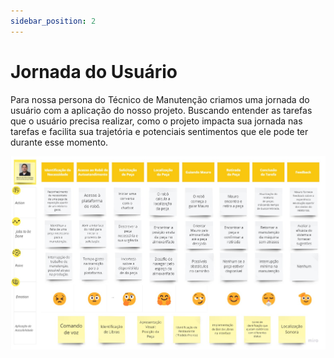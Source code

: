 ```yaml
---
sidebar_position: 2
---
```


# Jornada do Usuário

Para nossa persona do Técnico de Manutenção criamos uma jornada do usuário com a aplicação do nosso projeto. Buscando entender as tarefas que o usuário precisa realizar, como o projeto impacta sua jornada nas tarefas e facilita sua trajetória e potenciais sentimentos que ele pode ter durante esse momento. 

![Jornada do Usuário](./img/user_journey.jpg)